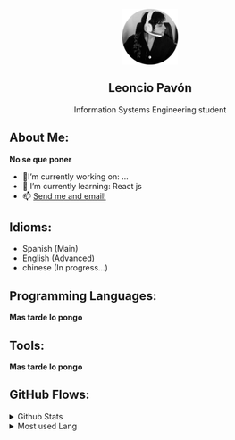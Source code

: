 <p align="center">
 <img width="100px" src="img/LeoncioPavon.png" align="center"/>
 <h2 align="center">Leoncio Pavón </h2>
 <p align="center">Information Systems Engineering student</p>
</p>

## About Me:
**No se que poner** 
- 🔭I’m currently working on: ...
- 🌱 I’m currently learning: React js
- 📫 <a href="mailto:leonciox5000@gmail.com">Send me and email!</a>


## Idioms:
- Spanish (Main)
- English (Advanced)
- chinese (In progress...) 

## Programming Languages:
**Mas tarde lo pongo** 

## Tools:
**Mas tarde lo pongo** 

##  GitHub Flows: 

<details>
<summary>Github Stats</summary>
<br>

![Anurag's GitHub stats](https://github-readme-stats.vercel.app/api?username=LeoncioPavon&show_icons=true&theme=tokyonight)

</details>

<details>
<summary>Most used Lang</summary>
<br>

![Top Langs](https://github-readme-stats.vercel.app/api/top-langs/?username=LeoncioPavon&layout=donut&theme=radical)

</details>